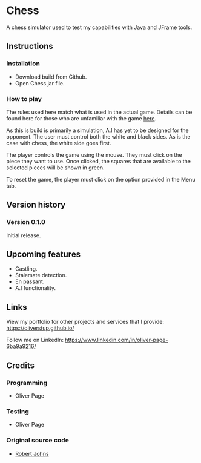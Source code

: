 # Chess

A chess simulator used to test my capabilities with Java and JFrame tools.

## Instructions

### Installation

- Download build from Github.
- Open Chess.jar file.

### How to play

The rules used here match what is used in the actual game. Details can be found here for those who are unfamiliar with the game [here](https://en.wikipedia.org/wiki/Rules_of_chess).

As this is build is primarily a simulation, A.I has yet to be designed for the opponent. The user must control both the white and black sides. As is the case with chess, the white side goes first. 

The player controls the game using the mouse. They must click on the piece they want to use. Once clicked, the squares that are available to the selected pieces will be shown in green. 

To reset the game, the player must click on the option provided in the Menu tab.

## Version history

### Version 0.1.0

Initial release.

## Upcoming features

- Castling.
- Stalemate detection.
- En passant.
- A.I functionality.

## Links

View my portfolio for other projects and services that I provide: https://oliverstup.github.io/

Follow me on LinkedIn: https://www.linkedin.com/in/oliver-page-6ba9a9216/

## Credits

### Programming
- Oliver Page

### Testing
- Oliver Page

### Original source code
- [Robert Johns](https://hackr.io/blog/how-to-build-a-java-chess-game-app)

